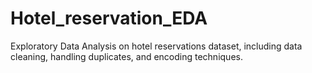 # Hotel_reservation_EDA
Exploratory Data Analysis on hotel reservations dataset, including data cleaning, handling duplicates, and encoding techniques.
